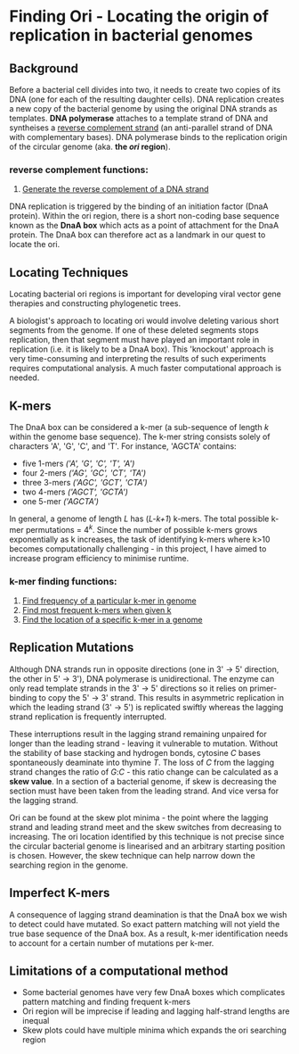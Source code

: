 # Finding Ori - Locating the origin of replication in bacterial genomes
## Background
Before a bacterial cell divides into two, it needs to create two copies of its DNA (one for each of the resulting daughter cells). DNA replication creates a new copy of the bacterial genome by using the original DNA strands as templates. **DNA polymerase** attaches to a template strand of DNA and syntheises a [reverse complement strand](https://github.com/ClarissaPereira/Finding-Ori/blob/master/reverse%20complement%20generator.py) (an anti-parallel strand of DNA with complementary bases). DNA polymerase binds to the replication origin of the circular genome (aka. **the *ori* region**).

### reverse complement functions: 
1. [Generate the reverse complement of a DNA strand](https://github.com/ClarissaPereira/Finding-Ori/blob/master/reverse%20complement%20generator.py)

DNA replication is triggered by the binding of an initiation factor (DnaA protein). Within the ori region, there is a short non-coding base sequence known as the **DnaA box** which acts as a point of attachment for the DnaA protein. The DnaA box can therefore act as a landmark in our quest to locate the ori.

## Locating Techniques
Locating bacterial ori regions is important for developing viral vector gene therapies and constructing phylogenetic trees.

A biologist's approach to locating ori would involve deleting various short segments from the genome. If one of these deleted segments stops replication, then that segment must have played an important role in replication (i.e. it is likely to be a DnaA box). This 'knockout' approach is very time-consuming and interpreting the results of such experiments requires computational analysis. A much faster computational approach is needed. 

## K-mers
The DnaA box can be considered a k-mer (a sub-sequence of length *k* within the genome base sequence). The k-mer string consists solely of characters 'A', 'G', 'C', and 'T'. 
For instance, 'AGCTA' contains:
  * five 1-mers *('A', 'G', 'C', 'T', 'A')*
  * four 2-mers *('AG', 'GC', 'CT', 'TA')*
  * three 3-mers *('AGC', 'GCT', 'CTA')*
  * two 4-mers *('AGCT', 'GCTA')*
  * one 5-mer *('AGCTA')*

In general, a genome of length *L* has (*L-k+1*) k-mers. The total possible k-mer permutations = 4<sup>*k*</sup>. Since the number of possible k-mers grows exponentially as k increases, the task of identifying k-mers where k>10 becomes computationally challenging - in this project, I have aimed to increase program efficiency to minimise runtime. 

### k-mer finding functions:
1. [Find frequency of a particular k-mer in genome](https://github.com/ClarissaPereira/Finding-Ori/blob/master/basic%20k-mer%20search.py)
2. [Find most frequent k-mers when given k](https://github.com/ClarissaPereira/Finding-Ori/blob/master/find%20k-mer%20by%20k.py)
3. [Find the location of a specific k-mer in a genome](https://github.com/ClarissaPereira/Finding-Ori/blob/master/find%20k-mer%20location.py)

## Replication Mutations
Although DNA strands run in opposite directions (one in 3' -> 5' direction, the other in 5' -> 3'), DNA polymerase is unidirectional. The enzyme can only read template strands in the 3' -> 5' directions so it relies on primer-binding to copy the 5' -> 3' strand. This results in asymmetric replication in which the leading strand (3' -> 5') is replicated swiftly whereas the lagging strand replication is frequently interrupted. 

These interruptions result in the lagging strand remaining unpaired for longer than the leading strand - leaving it vulnerable to mutation. Without the stability of base stacking and hydrogen bonds, cytosine *C* bases spontaneously deaminate into thymine *T*. The loss of *C* from the lagging strand changes the ratio of *G*:*C* - this ratio change can be calculated as a **skew value**. In a section of a bacterial genome, if skew is decreasing the section must have been taken from the leading strand. And vice versa for the lagging strand. 

Ori can be found at the skew plot minima - the point where the lagging strand and leading strand meet and the skew switches from decreasing to increasing.
The ori location identified by this technique is not precise since the circular bacterial genome is linearised and an arbitrary starting position is chosen. However, the skew technique can help narrow down the searching region in the genome.

## Imperfect K-mers
A consequence of lagging strand deamination is that the DnaA box we wish to detect could have mutated. So exact pattern matching will not yield the true base sequence of the DnaA box. As a result, k-mer identification needs to account for a certain number of mutations per k-mer.  

## Limitations of a computational method
  * Some bacterial genomes have very few DnaA boxes which complicates pattern matching and finding frequent k-mers
  * Ori region will be imprecise if leading and lagging half-strand lengths are inequal
  * Skew plots could have multiple minima which expands the ori searching region

  
